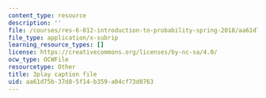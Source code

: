 ```yaml
---
content_type: resource
description: ''
file: /courses/res-6-012-introduction-to-probability-spring-2018/aa61d75b37d85f14b359a04cf73d0763_QXKgTPR_8wk.vtt
file_type: application/x-subrip
learning_resource_types: []
license: https://creativecommons.org/licenses/by-nc-sa/4.0/
ocw_type: OCWFile
resourcetype: Other
title: 3play caption file
uid: aa61d75b-37d8-5f14-b359-a04cf73d0763
---
```

